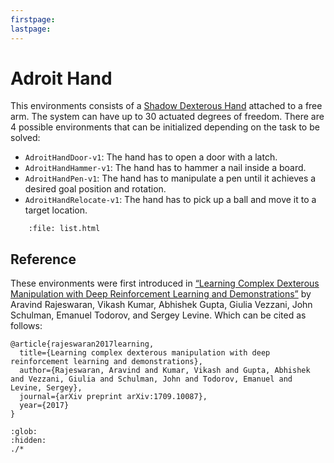 ```yaml
---
firstpage:
lastpage:
---
```


# Adroit Hand

This environments consists of a [Shadow Dexterous Hand](https://www.shadowrobot.com/) attached to a free arm. The system can have up to 30 actuated degrees of freedom. There are 4 possible
environments that can be initialized depending on the task to be solved:

* `AdroitHandDoor-v1`: The hand has to open a door with a latch.
* `AdroitHandHammer-v1`: The hand has to hammer a nail inside a board.
* `AdroitHandPen-v1`: The hand has to manipulate a pen until it achieves a desired goal position and rotation.
* `AdroitHandRelocate-v1`: The hand has to pick up a ball and move it to a target location.

```{raw} html
    :file: list.html
```

## Reference

These environments were first introduced in [“Learning Complex Dexterous Manipulation with Deep Reinforcement Learning and Demonstrations”](https://arxiv.org/abs/1709.10087) by Aravind Rajeswaran, Vikash Kumar, Abhishek Gupta, Giulia Vezzani, John Schulman, Emanuel Todorov, and Sergey Levine. Which can be cited as follows:

```
@article{rajeswaran2017learning,
  title={Learning complex dexterous manipulation with deep reinforcement learning and demonstrations},
  author={Rajeswaran, Aravind and Kumar, Vikash and Gupta, Abhishek and Vezzani, Giulia and Schulman, John and Todorov, Emanuel and Levine, Sergey},
  journal={arXiv preprint arXiv:1709.10087},
  year={2017}
}
```

```{toctree}
:glob:
:hidden:
./*
```
